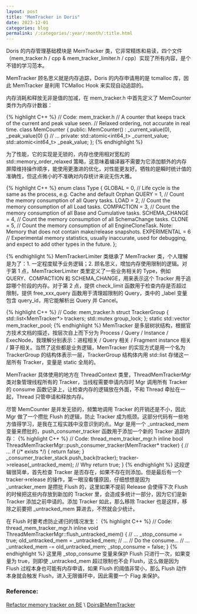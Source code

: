 ```yaml
---
layout: post
title: "MemTracker in Doris"
date: 2023-12-01
categories: blog
permalink: /:categories/:year/:month/:title.html
---
```


Doris 的内存管理基础模块是 MemTracker 类，它非常精炼和易读，四个文件（mem\_tracker.h / cpp & mem\_tracker_limiter.h / cpp）实现了所有内容，是个不错的学习范本。

MemTracker 顾名思义就是内存追踪，Doris 的内存申请用的是 tcmalloc 库，因此 MemTracker 是利用 TCMalloc Hook 来实现自动追踪的。

内存消耗和释放无非是值的加减，在 mem_tracker.h 中首先定义了 MemCounter 类作为内存计数器：

{% highlight C++ %}
// Code: mem_tracker.h
// A counter that keeps track of the current and peak value seen.
// Relaxed ordering, not accurate in real time.
class MemCounter {
public:
    MemCounter() : _current_value(0), _peak_value(0) {}
    // ...
private:
    std::atomic<int64_t> _current_value;
    std::atomic<int64_t> _peak_value;
};
{% endhighlight %}

为了性能，它的实现是无锁的，内存也使用相对宽松的 std::memory\_order\_relaxed 策略，这意味着编译器不需要为它添加额外的内存屏障维持操作顺序，能使用更激进的优化，对性能更友好。牺牲的是瞬时统计值的准确性，但这点微小的不准确对内存统计来说无伤大雅。

{% highlight C++ %}
enum class Type {
    GLOBAL = 0,        // Life cycle is the same as the process, e.g. Cache and default Orphan
    QUERY = 1,         // Count the memory consumption of all Query tasks.
    LOAD = 2,          // Count the memory consumption of all Load tasks.
    COMPACTION = 3,    // Count the memory consumption of all Base and Cumulative tasks.
    SCHEMA_CHANGE = 4, // Count the memory consumption of all SchemaChange tasks.
    CLONE = 5,         // Count the memory consumption of all EngineCloneTask. Note: Memory that does not contain make/release snapshots.
    EXPERIMENTAL = 6   // Experimental memory statistics, usually inaccurate, used for debugging, and expect to add other types in the future.
    };

{% endhighlight %}
MemTrackerLimiter 类继承了 MemTracker 类，个人理解是为了：1. 一定程度赋予业务逻辑；2. 顾名思义，增加内存使用限制的逻辑。对于第 1 点，MemTrackerLimiter 类里定义了一些业务相关的 Type，例如 QUERY、COMPACTION 和 SCHEMA_CHANGE，用来表示这个 Tracker 用于追踪哪个阶段的内存。对于第 2 点，提供 check\_limit 函数用于检查内存是否超过限制，提供 free\_xxx\_query 函数用于清理超限制的 Query，类中的 \_label 变量包含 query\_id，用它能解析出 Query 并 Cancel。

{% highlight C++ %}
// Code: mem_tracker.h
struct TrackerGroup {
    std::list<MemTracker*> trackers;
    std::mutex group_lock;
};
static std::vector<TrackerGroup> mem_tracker_pool;
{% endhighlight %}
MemTracker 是多层树状结构，根据官方技术文档的描述，按层次自上而下分为 Process / Query / Instance / ExecNode，我理解分别表示：进程相关 / Query 相关 / Fragment instance 相关 / 算子相关。当然了这些都是业务逻辑，MemTracker 的实现方式是用一个名为 TrackerGroup 的结构体表示一层，TrackerGroup 结构体内用 std::list 存储这一层所有 Tracker，变量是 static 全局的。

MemTracker 具体使用的地方在 ThreadContext 类里，ThreadMemTrackerMgr 类对象管理线程所有的 Tracker，当线程需要申请内存时 Mgr 调用所有 Tracker 的 consume 函数记录上，让检查内存的逻辑放在外面，不和 Thread 牵扯在一起，Thread 只管申请和释放内存。

尽管 MemCounter 是并发无锁的，频繁地调用 Tracker 的开销还是不小，因此 Mgr 做了一个攒批 Flush 的逻辑，防止 Tracker 成为瓶颈。这部分代码有一些地方值得学习，是我在工程实践中没意识到的点。Mgr 是用一个 \_untracked\_mem 变量来攒批的，push\_consumer\_tracker 函数用于添加一个新的 Tracker 追踪内存：
{% highlight C++ %}
// Code: thread_mem_tracker_mgr.h
inline bool ThreadMemTrackerMgr::push_consumer_tracker(MemTracker* tracker) {
    // ...
    if (/* exists */) {
        return false;
    }
    _consumer_tracker_stack.push_back(tracker);
    tracker->release(_untracked_mem);  // Why
    return true;
}
{% endhighlight %}
这段逻辑很简单，首先检查 Tracker 是否存在，如果不存在则添加。但是最后有一个 tracker->release 的操作，第一眼没看懂原因，仔细想想是因为 \_untracker\_mem 是攒批 Flush 的，这里如果不提前 Release 会使得下次 Flush 的时候把这些内存放到新加的 Tracker 里，会造成多统计一部分，因为它们是新 Tracker 添加之前申请的。添加 Tracker 如此，那么移除 Tracker 也是这样，移除之前要把 \_untracked\_mem 算进去，不然就会少统计。

在 Flush 时要考虑防止递归的情况发生：
{% highlight C++ %}
// Code: thread_mem_tracker_mgr.h
inline void ThreadMemTrackerMgr::flush_untracked_mem() {
    // ...
    _stop_consume = true;
    old_untracked_mem = _untracked_mem;
    // ...
    // Do the consume...
    // ...
    _untracked_mem -= old_untracked_mem;
    _stop_consume = false;
}
{% endhighlight %}
这里用 \_stop\_consume 变量来保护 Flush 只进行一次，如果变量为 true，则即使 \_untracked\_mem 超过限制也不会 Flush，这么做是因为 Flush 过程本身也可能有内存申请，如果 Flush 的阈值非常小，那么 Flush 动作本身就会触发 Flush，进入无限循环中，因此需要一个 Flag 来保护。


### Reference:
[Refactor memory tracker on BE](https://cwiki.apache.org/confluence/display/DORIS/DSIP-002%3A+Refactor+memory+tracker+on+BE)  \\
[Doirs新MemTracker](https://shimo.im/docs/DT6JXDRkdTvdyV3G/read)
